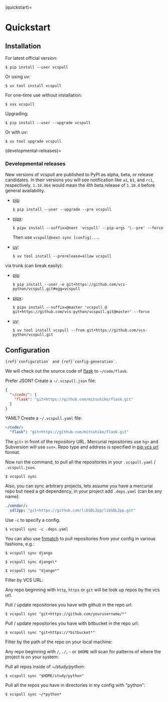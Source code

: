 (quickstart)=

# Quickstart

## Installation

For latest official version:

```console
$ pip install --user vcspull
```

Or using uv:

```console
$ uv tool install vcspull
```

For one-time use without installation:

```console
$ uvx vcspull
```

Upgrading:

```console
$ pip install --user --upgrade vcspull
```

Or with uv:

```console
$ uv tool upgrade vcspull
```

(developmental-releases)=

### Developmental releases

New versions of vcspull are published to PyPI as alpha, beta, or release candidates.
In their versions you will see notification like `a1`, `b1`, and `rc1`, respectively.
`1.10.0b4` would mean the 4th beta release of `1.10.0` before general availability.

- [pip]\:

  ```console
  $ pip install --user --upgrade --pre vcspull
  ```

- [pipx]\:

  ```console
  $ pipx install --suffix=@next 'vcspull' --pip-args '\--pre' --force
  ```

  Then use `vcspull@next sync [config]...`.

- [uv]\:

  ```console
  $ uv tool install --prerelease=allow vcspull
  ```

via trunk (can break easily):

- [pip]\:

  ```console
  $ pip install --user -e git+https://github.com/vcs-python/vcspull.git#egg=vcspull
  ```

- [pipx]\:

  ```console
  $ pipx install --suffix=@master 'vcspull @ git+https://github.com/vcs-python/vcspull.git@master' --force
  ```

- [uv]\:

  ```console
  $ uv tool install vcspull --from git+https://github.com/vcs-python/vcspull.git
  ```

[pip]: https://pip.pypa.io/en/stable/
[pipx]: https://pypa.github.io/pipx/docs/
[uv]: https://docs.astral.sh/uv/

## Configuration

```{seealso}
{ref}`configuration` and {ref}`config-generation`.
```

We will check out the source code of [flask][flask] to `~/code/flask`.

Prefer JSON? Create a `~/.vcspull.json` file:

```json
{
  "~/code/": {
    "flask": "git+https://github.com/mitsuhiko/flask.git"
  }
}
```

YAML? Create a `~/.vcspull.yaml` file:

```yaml
~/code/:
  "flask": "git+https://github.com/mitsuhiko/flask.git"
```

The `git+` in front of the repository URL. Mercurial repositories use
`hg+` and Subversion will use `svn+`. Repo type and address is
specified in [pip vcs url][pip vcs url] format.

Now run the command, to pull all the repositories in your
`.vcspull.yaml` / `.vcspull.json`.

```console
$ vcspull sync
```

Also, you can sync arbitrary projects, lets assume you have a mercurial
repo but need a git dependency, in your project add `.deps.yaml` (can
be any name):

```yaml
./vendor/:
  sdl2pp: "git+https://github.com/libSDL2pp/libSDL2pp.git"
```

Use `-c` to specify a config.

```console
$ vcspull sync -c .deps.yaml
```

You can also use [fnmatch] to pull repositories from your config in
various fashions, e.g.:

```console
$ vcspull sync django
```

```console
$ vcspull sync django\*
```

```console
$ vcspull sync "django*"
```

Filter by VCS URL:

Any repo beginning with `http`, `https` or `git` will be look up
repos by the vcs url.

Pull / update repositories you have with github in the repo url:

```console
$ vcspull sync "git+https://github.com/yourusername/*"
```

Pull / update repositories you have with bitbucket in the repo url:

```console
$ vcspull sync "git+https://*bitbucket*"
```

Filter by the path of the repo on your local machine:

Any repo beginning with `/`, `./`, `~` or `$HOME` will scan
for patterns of where the project is on your system:

Pull all repos inside of _~/study/python_:

```console
$ vcspull sync "$HOME/study/python"
```

Pull all the repos you have in directories in my config with "python":

```console
$ vcspull sync ~/*python*
```

[pip vcs url]: http://www.pip-installer.org/en/latest/logic.html#vcs-support
[flask]: http://flask.pocoo.org/
[fnmatch]: http://pubs.opengroup.org/onlinepubs/009695399/functions/fnmatch.html
